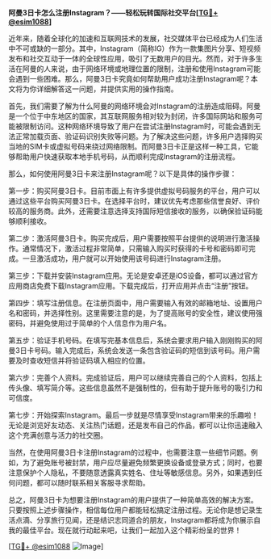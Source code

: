 **阿曼3日卡怎么注册Instagram？——轻松玩转国际社交平台[[TG💪+ @esim1088](https://t.me/s/esim1088)]**

近年来，随着全球化的加速和互联网技术的发展，社交媒体平台已经成为人们生活中不可或缺的一部分。其中，Instagram（简称IG）作为一款集图片分享、短视频发布和社交互动于一体的全球性应用，吸引了无数用户的目光。然而，对于许多生活在阿曼的人来说，由于网络环境或地理位置的限制，注册和使用Instagram可能会遇到一些困难。那么，阿曼3日卡究竟如何帮助用户成功注册Instagram呢？本文将为你详细解答这一问题，并提供实用的操作指南。

首先，我们需要了解为什么阿曼的网络环境会对Instagram的注册造成阻碍。阿曼是一个位于中东地区的国家，其互联网服务相对较为封闭，许多国际网站和服务可能被限制访问。这种网络环境导致了用户在尝试注册Instagram时，可能会遇到无法正常加载页面、验证码识别失败等问题。为了解决这些问题，许多用户选择购买当地的SIM卡或虚拟号码来绕过网络限制。而阿曼3日卡正是这样一种工具，它能够帮助用户快速获取本地手机号码，从而顺利完成Instagram的注册流程。

那么，如何使用阿曼3日卡来注册Instagram呢？以下是具体的操作步骤：

第一步：购买阿曼3日卡。目前市面上有许多提供虚拟号码服务的平台，用户可以通过这些平台购买阿曼3日卡。在选择平台时，建议优先考虑那些信誉良好、评价较高的服务商。此外，还需要注意选择支持国际短信接收的服务，以确保验证码能够顺利接收。

第二步：激活阿曼3日卡。购买完成后，用户需要按照平台提供的说明进行激活操作。通常情况下，激活过程非常简单，只需输入购买时获得的卡号和密码即可完成。一旦激活成功，用户就可以开始使用该号码进行Instagram注册。

第三步：下载并安装Instagram应用。无论是安卓还是iOS设备，都可以通过官方应用商店免费下载Instagram应用。下载完成后，打开应用并点击“注册”按钮。

第四步：填写注册信息。在注册页面中，用户需要输入有效的邮箱地址、设置用户名和密码，并选择性别。这里需要注意的是，为了提高账号的安全性，建议使用强密码，并避免使用过于简单的个人信息作为用户名。

第五步：验证手机号码。在填写完基本信息后，系统会要求用户输入刚刚购买的阿曼3日卡号码。输入完成后，系统会发送一条包含验证码的短信到该号码。用户需要及时查收短信并将验证码填入相应的位置。

第六步：完善个人资料。完成验证后，用户可以继续完善自己的个人资料，包括上传头像、填写简介等。这些信息虽然不是强制性的，但有助于提升账号的吸引力和可信度。

第七步：开始探索Instagram。最后一步就是尽情享受Instagram带来的乐趣啦！无论是浏览好友动态、关注热门话题，还是发布自己的作品，都可以让你迅速融入这个充满创意与活力的社交圈。

当然，在使用阿曼3日卡注册Instagram的过程中，也需要注意一些细节问题。例如，为了避免账号被封禁，用户应尽量避免频繁更换设备或登录方式；同时，也要注意保护个人隐私，不要随意透露真实姓名、住址等敏感信息。另外，如果遇到任何问题，都可以随时联系相关客服寻求帮助。

总之，阿曼3日卡为想要注册Instagram的用户提供了一种简单高效的解决方案。只要按照上述步骤操作，相信每位用户都能轻松搞定注册过程。无论你是想记录生活点滴、分享旅行见闻，还是结识志同道合的朋友，Instagram都将成为你展示自我的最佳平台。现在就行动起来吧，让我们一起加入这个精彩纷呈的世界！

[[TG💪+ @esim1088](https://t.me/s/esim1088) ![Image](https://i.postimg.cc/4NQfJmqS/Snipaste-2025-05-13-00-14-12.png)]